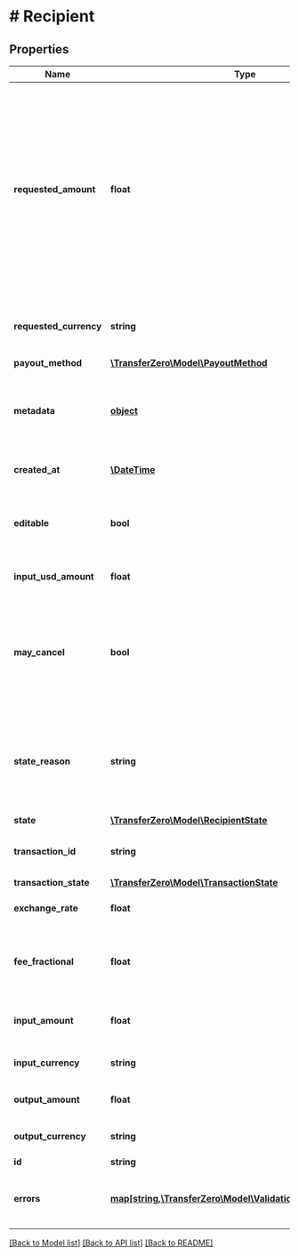 # # Recipient

## Properties

Name | Type | Description | Notes
------------ | ------------- | ------------- | -------------
**requested_amount** | **float** | the amount that should be paid to the recipient. This can be in any currency, usually either the input or the output currency. If the value here is not the output currency we will calculate how much the recipient is going to get using the exchange rates active when the transaction was created. | 
**requested_currency** | **string** | the currency of the amount in 3-character alpha ISO 4217 currency format | 
**payout_method** | [**\TransferZero\Model\PayoutMethod**](PayoutMethod.md) |  | 
**metadata** | [**object**](.md) | Additional metadata that can be added to a recipient. These values will be returned on request | [optional] 
**created_at** | [**\DateTime**](\DateTime.md) | Date and time that the recipient was created. | [optional] 
**editable** | **bool** | Shows whether the recipient can be edited using the PATCH /v1/recipients/{id} endpoint or not | [optional] 
**input_usd_amount** | **float** | Shows how much this payment is worth in USD | [optional] 
**may_cancel** | **bool** | Shows whether the payment can be cancelled using the DELETE /v1/recipients/{id} endpoint or not. The payment can not be cancelled if the payout is pending. | [optional] 
**state_reason** | **string** | In case the payment is unsuccessful it holds the error message associated with the last unsuccessful payout. | [optional] 
**state** | [**\TransferZero\Model\RecipientState**](RecipientState.md) |  | [optional] 
**transaction_id** | **string** | The ID of the transaction that is related to this recipient | [optional] 
**transaction_state** | [**\TransferZero\Model\TransactionState**](TransactionState.md) |  | [optional] 
**exchange_rate** | **float** | The exchange rate used in this payment | [optional] 
**fee_fractional** | **float** | The fee for this payment in fractional units (for example cents for USD transactions) | [optional] 
**input_amount** | **float** | The amount that had to be paid in for this payment to proceed | [optional] 
**input_currency** | **string** | The currency this payment was paid in | [optional] 
**output_amount** | **float** | The amount that will be paid to the recipient | [optional] 
**output_currency** | **string** | The currency the payment will be delivered in | [optional] 
**id** | **string** |  | [optional] 
**errors** | [**map[string,\TransferZero\Model\ValidationErrorDescription[]]**](array.md) | The fields that have some problems and don&#39;t pass validation | [optional] 

[[Back to Model list]](../../README.md#documentation-for-models) [[Back to API list]](../../README.md#documentation-for-api-endpoints) [[Back to README]](../../README.md)


